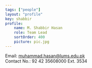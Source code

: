 ```yaml
---
tags: ["people"]
layout: "profile"
key: shabbir
profile:
    name: M. Shabbir Hasan
    role: Team Lead
    sortOrder: 400
    picture: pic.jpg
---
```

Email: muhammad.hasan@lums.edu.pk  
Contact No.: 92 42 35608000 Ext. 3534  